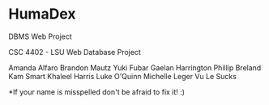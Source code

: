 # HumaDex
DBMS Web Project

CSC 4402 - LSU Web Database Project

Amanda Alfaro
Brandon Mautz
Yuki Fubar
Gaelan Harrington
Phillip Breland
Kam Smart
Khaleel Harris
Luke O'Quinn
Michelle Leger
Vu Le Sucks

*If your name is misspelled don't be afraid to fix it! :)
